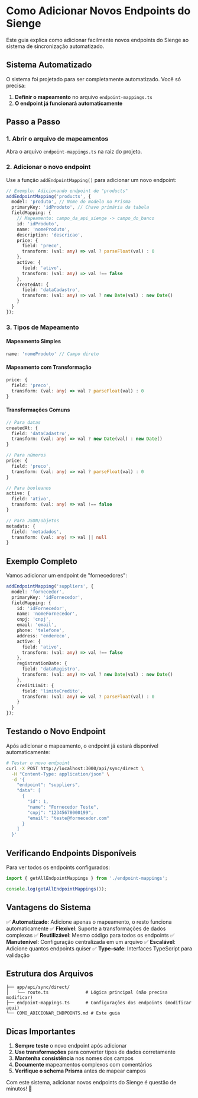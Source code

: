 # Como Adicionar Novos Endpoints do Sienge

Este guia explica como adicionar facilmente novos endpoints do Sienge ao sistema de sincronização automatizado.

## Sistema Automatizado

O sistema foi projetado para ser completamente automatizado. Você só precisa:

1. **Definir o mapeamento** no arquivo `endpoint-mappings.ts`
2. **O endpoint já funcionará automaticamente**

## Passo a Passo

### 1. Abrir o arquivo de mapeamentos

Abra o arquivo `endpoint-mappings.ts` na raiz do projeto.

### 2. Adicionar o novo endpoint

Use a função `addEndpointMapping()` para adicionar um novo endpoint:

```typescript
// Exemplo: Adicionando endpoint de "products"
addEndpointMapping('products', {
  model: 'produto', // Nome do modelo no Prisma
  primaryKey: 'idProduto', // Chave primária da tabela
  fieldMapping: {
    // Mapeamento: campo_da_api_sienge -> campo_do_banco
    id: 'idProduto',
    name: 'nomeProduto',
    description: 'descricao',
    price: { 
      field: 'preco', 
      transform: (val: any) => val ? parseFloat(val) : 0 
    },
    active: { 
      field: 'ativo', 
      transform: (val: any) => val !== false 
    },
    createdAt: { 
      field: 'dataCadastro', 
      transform: (val: any) => val ? new Date(val) : new Date() 
    }
  }
});
```

### 3. Tipos de Mapeamento

#### Mapeamento Simples
```typescript
name: 'nomeProduto' // Campo direto
```

#### Mapeamento com Transformação
```typescript
price: { 
  field: 'preco', 
  transform: (val: any) => val ? parseFloat(val) : 0 
}
```

#### Transformações Comuns

```typescript
// Para datas
createdAt: { 
  field: 'dataCadastro', 
  transform: (val: any) => val ? new Date(val) : new Date() 
}

// Para números
price: { 
  field: 'preco', 
  transform: (val: any) => val ? parseFloat(val) : 0 
}

// Para booleanos
active: { 
  field: 'ativo', 
  transform: (val: any) => val !== false 
}

// Para JSON/objetos
metadata: { 
  field: 'metadados', 
  transform: (val: any) => val || null 
}
```

## Exemplo Completo

Vamos adicionar um endpoint de "fornecedores":

```typescript
addEndpointMapping('suppliers', {
  model: 'fornecedor',
  primaryKey: 'idFornecedor',
  fieldMapping: {
    id: 'idFornecedor',
    name: 'nomeFornecedor',
    cnpj: 'cnpj',
    email: 'email',
    phone: 'telefone',
    address: 'endereco',
    active: { 
      field: 'ativo', 
      transform: (val: any) => val !== false 
    },
    registrationDate: { 
      field: 'dataRegistro', 
      transform: (val: any) => val ? new Date(val) : new Date() 
    },
    creditLimit: { 
      field: 'limiteCredito', 
      transform: (val: any) => val ? parseFloat(val) : 0 
    }
  }
});
```

## Testando o Novo Endpoint

Após adicionar o mapeamento, o endpoint já estará disponível automaticamente:

```bash
# Testar o novo endpoint
curl -X POST http://localhost:3000/api/sync/direct \
  -H "Content-Type: application/json" \
  -d '{
    "endpoint": "suppliers",
    "data": [
      {
        "id": 1,
        "name": "Fornecedor Teste",
        "cnpj": "12345678000199",
        "email": "teste@fornecedor.com"
      }
    ]
  }'
```

## Verificando Endpoints Disponíveis

Para ver todos os endpoints configurados:

```typescript
import { getAllEndpointMappings } from './endpoint-mappings';

console.log(getAllEndpointMappings());
```

## Vantagens do Sistema

✅ **Automatizado**: Adicione apenas o mapeamento, o resto funciona automaticamente
✅ **Flexível**: Suporte a transformações de dados complexas
✅ **Reutilizável**: Mesmo código para todos os endpoints
✅ **Manutenível**: Configuração centralizada em um arquivo
✅ **Escalável**: Adicione quantos endpoints quiser
✅ **Type-safe**: Interfaces TypeScript para validação

## Estrutura dos Arquivos

```
├── app/api/sync/direct/
│   └── route.ts              # Lógica principal (não precisa modificar)
├── endpoint-mappings.ts      # Configurações dos endpoints (modificar aqui)
└── COMO_ADICIONAR_ENDPOINTS.md # Este guia
```

## Dicas Importantes

1. **Sempre teste** o novo endpoint após adicionar
2. **Use transformações** para converter tipos de dados corretamente
3. **Mantenha consistência** nos nomes dos campos
4. **Documente** mapeamentos complexos com comentários
5. **Verifique o schema Prisma** antes de mapear campos

Com este sistema, adicionar novos endpoints do Sienge é questão de minutos! 🚀
